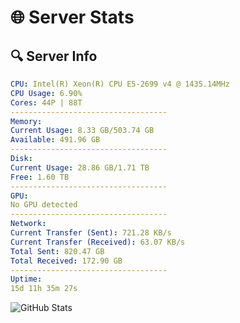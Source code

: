 # 🌐 Server Stats
## 🔍 Server Info
```yaml
CPU: Intel(R) Xeon(R) CPU E5-2699 v4 @ 1435.14MHz
CPU Usage: 6.90%
Cores: 44P | 88T
-----------------------------------
Memory:
Current Usage: 8.33 GB/503.74 GB
Available: 491.96 GB
-----------------------------------
Disk:
Current Usage: 28.86 GB/1.71 TB
Free: 1.60 TB
-----------------------------------
GPU:
No GPU detected
-----------------------------------
Network:
Current Transfer (Sent): 721.28 KB/s
Current Transfer (Received): 63.07 KB/s
Total Sent: 820.47 GB
Total Received: 172.90 GB
-----------------------------------
Uptime:
15d 11h 35m 27s
```
![GitHub Stats](https://img.shields.io/badge/Updated-2025-05-05_04:44:15-blue)